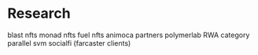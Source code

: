 # Research
blast nfts
monad nfts
fuel nfts
animoca partners
polymerlab
RWA category
parallel
svm
socialfi (farcaster clients)
